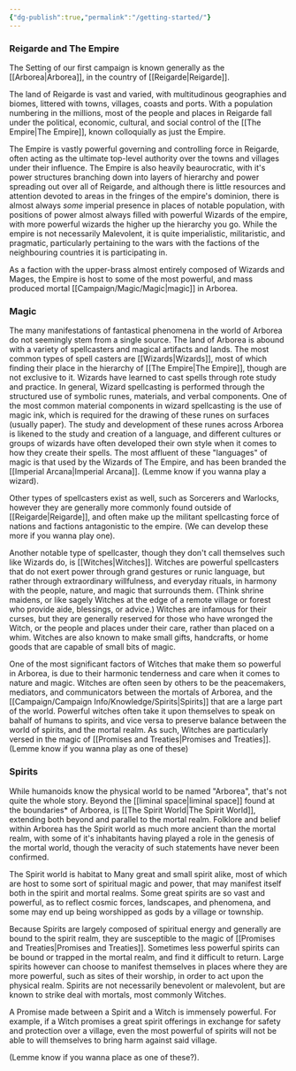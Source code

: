 ```yaml
---
{"dg-publish":true,"permalink":"/getting-started/"}
---
```





### Reigarde and The Empire

The Setting of our first campaign is known generally as the [[Arborea\|Arborea]], in the country of [[Reigarde\|Reigarde]]. 

The land of Reigarde is vast and varied, with multitudinous geographies and biomes, littered with towns, villages, coasts and ports. With a population numbering in the millions, most of the people and places in Reigarde fall under the political, economic, cultural, and social control of the [[The Empire\|The Empire]], known colloquially as just the Empire. 

The Empire is vastly powerful governing and controlling force in Reigarde, often acting as the ultimate top-level authority over the towns and villages under their influence. The Empire is also heavily beaurocratic, with it's power structures branching down into layers of hierarchy and power spreading out over all of Reigarde, and although there is little resources and attention devoted to areas in the fringes of the empire's dominion, there is almost always *some* imperial presence in places of notable population, with positions of power almost always filled with powerful Wizards of the empire, with more powerful wizards the higher up the hierarchy you go. While the empire is not necessarily Malevolent, it is quite imperialistic, militaristic, and pragmatic, particularly pertaining to the wars with the factions of the neighbouring countries it is participating in. 

As a faction with the upper-brass almost entirely composed of Wizards and Mages, the Empire is host to some of the most powerful, and mass produced mortal [[Campaign/Magic/Magic\|magic]] in Arborea. 

### Magic

The many manifestations of fantastical phenomena in the world of Arborea do not seemingly stem from a single source. The land of Arborea is abound with a variety of spellcasters and magical artifacts and lands. The most common types of spell casters are [[Wizards\|Wizards]], most of which finding their place in the hierarchy of [[The Empire\|The Empire]], though are not exclusive to it. Wizards have learned to cast spells through rote study and practice. In general, Wizard spellcasting is performed through the structured use of symbolic runes, materials, and verbal components. One of the most common material components in wizard spellcasting is the use of magic ink, which is required for the drawing of these runes on surfaces (usually paper). The study and development of these runes across Arborea is likened to the study and creation of a language, and different cultures or groups of wizards have often developed their own style when it comes to how they create their spells. The most affluent of these "languages" of magic is that used by the Wizards of The Empire, and has been branded the [[Imperial Arcana\|Imperial Arcana]].  (Lemme know if you wanna play a wizard).

Other types of spellcasters exist as well, such as Sorcerers and Warlocks, however they are generally more commonly found outside of [[Reigarde\|Reigarde]], and often make up the militant spellcasting force of nations and factions antagonistic to the empire. (We can develop these more if you wanna play one).

Another notable type of spellcaster, though they don't call themselves such like Wizards do, is [[Witches\|Witches]]. Witches are powerful spellcasters that do not exert power through grand gestures or runic language, but rather through extraordinary willfulness, and everyday rituals, in harmony with the people, nature, and magic that surrounds them. (Think shrine maidens, or like sagely Witches at the edge of a remote village or forest who provide aide, blessings, or advice.) Witches are infamous for their curses, but they are generally reserved for those who have wronged the Witch, or the people and places under their care, rather than placed on a whim. Witches are also known to make small gifts, handcrafts, or home goods that are capable of small bits of magic.

One of the most significant factors of Witches that make them so powerful in Arborea, is due to their harmonic tenderness and care when it comes to nature and magic. Witches are often seen by others to be the peacemakers, mediators, and communicators between the mortals of Arborea, and the [[Campaign/Campaign Info/Knowledge/Spirits\|Spirits]] that are a large part of the world. Powerful witches often take it upon themselves to speak on bahalf of humans to spirits, and vice versa to preserve balance between the world of spirits, and the mortal realm.  As such, Witches are particularly versed in the magic of [[Promises and Treaties\|Promises and Treaties]].  (Lemme know if you wanna play as one of these)
### Spirits

While humanoids know the physical world to be named "Arborea", that's not quite the whole story. Beyond the [[liminal space\|liminal space]] found at the boundaries* of Arborea, is [[The Spirit World\|The Spirit World]], extending both beyond and parallel to the mortal realm. Folklore and belief within Arborea has the Spirit world as much more ancient than the mortal realm, with some of it's inhabitants having played a role in the genesis of the mortal world, though the veracity of such statements have never been confirmed. 

The Spirit world is habitat to Many great and small spirit alike, most of which are host to some sort of spiritual magic and power, that may manifest itself both in the spirit and mortal realms. 
Some great spirits are so vast and powerful, as to reflect cosmic forces, landscapes, and phenomena, and some may end up being worshipped as gods by a village or township. 

Because Spirits are largely composed of spiritual energy and generally are bound to the spirit realm, they are susceptible to the magic of [[Promises and Treaties\|Promises and Treaties]]. Sometimes less powerful spirits can be bound or trapped in the mortal realm, and find it difficult to return. Large spirits however can choose to manifest themselves in places where they are more powerful, such as sites of their worship, in order to act upon the physical realm. Spirits are not necessarily benevolent or malevolent, but are known to strike deal with mortals, most commonly Witches. 

A Promise made between a Spirit and a Witch is immensely powerful. For example, if a Witch promises a great spirit offerings in exchange for safety and protection over a village, even the most powerful of spirits will not be able to will themselves to bring harm against said village. 

(Lemme know if you wanna place as one of these?). 
